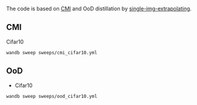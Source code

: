 The code is based on [CMI](https://github.com/zju-vipa/CMI) and OoD distillation by [single-img-extrapolating](https://github.com/yukimasano/single-img-extrapolating).

## CMI

Cifar10
```shell
wandb sweep sweeps/cmi_cifar10.yml
```


## OoD

* Cifar10
```shell
wandb sweep sweeps/ood_cifar10.yml
```
